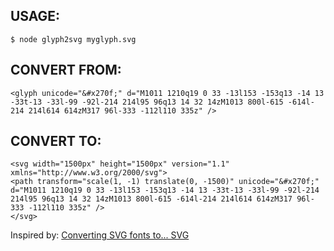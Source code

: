 ## USAGE:

```
$ node glyph2svg myglyph.svg
```

## CONVERT FROM:

```
<glyph unicode="&#x270f;" d="M1011 1210q19 0 33 -13l153 -153q13 -14 13 -33t-13 -33l-99 -92l-214 214l95 96q13 14 32 14zM1013 800l-615 -614l-214 214l614 614zM317 96l-333 -112l110 335z" />
```

## CONVERT TO:

```
<svg width="1500px" height="1500px" version="1.1" xmlns="http://www.w3.org/2000/svg">
<path transform="scale(1, -1) translate(0, -1500)" unicode="&#x270f;" d="M1011 1210q19 0 33 -13l153 -153q13 -14 13 -33t-13 -33l-99 -92l-214 214l95 96q13 14 32 14zM1013 800l-615 -614l-214 214l614 614zM317 96l-333 -112l110 335z" />
</svg>
```

Inspired by: [Converting SVG fonts to... SVG](http://helpfulsheep.com/2015-03-25-converting-svg-fonts-to-svg/)